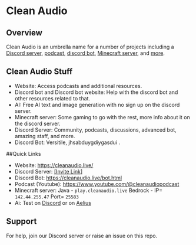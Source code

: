 # Clean Audio
## Overview
Clean Audio is an umbrella name for a number of projects including a [Discord server](https://discord.com/invite/mhp5bmnZ5X/), [podcast](https://www.youtube.com/@cleanaudiopodcast), [discord bot](https://cleanaudio.live/bot.html), [Minecraft server](https://discord.gg/H9c7HAKX8t), and [more](https://cleanaudio.live/).

## Clean Audio Stuff
* Website: Access podcasts and additional resources.
* Discord bot and Discord bot website: Help with the discord bot and other resources related to that.
* AI: Free AI text and image generation with no sign up on the discord server.
* Minecraft server: Some gaming to go with the rest, more info about it on the discord server.
* Discord Server: Community, podcasts, discussions, advanced bot, amazing staff, and more.
* Discord Bot: Versitile, jhsabduygdiygasdui .

##Quick Links
* Website: https://cleanaudio.live/
* Discord Server: [[Invite Link]](https://discord.com/invite/mhp5bmnZ5X/)
* Discord Bot: https://cleanaudio.live/bot.html
* Podcast (Youtube): https://www.youtube.com/@cleanaudiopodcast
* Minecraft server: Java - `play.cleanaudio.live` Bedrock - IP= `142.44.255.47` Port= `25583`
* Ai: Test on [Discord](https://discord.gg/2Uc5eZvcSW) or on [Aelius](https://aelius.live/)

## Support
For help, join our Discord server or raise an issue on this repo.
